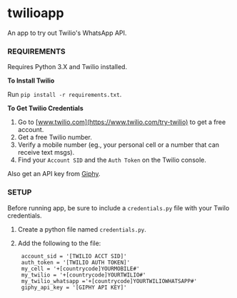 # twilioapp
An app to try out Twilio's WhatsApp API. 

### REQUIREMENTS 

Requires Python 3.X and Twilio installed.  

**To Install Twilio**

Run `pip install -r requirements.txt`. 

**To Get Twilio Credentials**

1. Go to [www.twilio.com](https://www.twilio.com/try-twilio) to get a free account.
2. Get a free Twilio number.
3. Verify a mobile number (eg., your personal cell or a number that can receive text msgs).
4. Find your `Account SID` and the `Auth Token` on the Twilio console.
 
Also get an API key from [Giphy](https://developers.giphy.com/).

### SETUP

Before running app, be sure to include a `credentials.py` file with your Twilo credentials.

1. Create a python file named `credentials.py`.
2. Add the following to the file:

		account_sid = '[TWILIO ACCT SID]'
		auth_token = '[TWILIO AUTH TOKEN]'
		my_cell = '+[countrycode]YOURMOBILE#'
		my_twilio = '+[countrycode]YOURTWILIO#'
		my_twilio_whatsapp ='+[countrycode]YOURTWILIOWHATSAPP#'
		giphy_api_key = '[GIPHY API KEY]'

